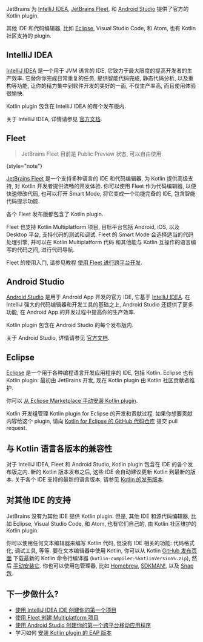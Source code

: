 [//]: # (title: 支持 Kotlin 开发的 IDE)
[//]: # (description: JetBrains 为 IntelliJ IDEA, Fleet 和 Android Studio 提供了 Kotlin plugin . Eclipse 有社区支持的 Kotlin plugin.)

JetBrains 为 [IntelliJ IDEA](#intellij-idea), [JetBrains Fleet](#fleet), 和 [Android Studio](#android-studio)
提供了官方的 Kotlin plugin.

其他 IDE 和代码编辑器, 比如 [Eclipse](#eclipse), Visual Studio Code, 和 Atom, 也有 Kotlin 社区支持的 plugin.

## IntelliJ IDEA

[IntelliJ IDEA](https://www.jetbrains.com/idea/download/) 是一个用于 JVM 语言的 IDE, 它致力于最大限度的提高开发者的生产效率.
它替你你完成日常重复的任务, 提供智能代码完成, 静态代码分析, 以及重构等功能, 让你的精力集中到软件开发的美好的一面,
不仅生产率高, 而且使用体验很愉快.

Kotlin plugin 包含在 IntelliJ IDEA 的每个发布版内.

关于 IntelliJ IDEA, 详情请参见 [官方文档](https://www.jetbrains.com/help/idea/discover-intellij-idea.html).

## Fleet

> JetBrains Fleet 目前是 Public Preview 状态, 可以自由使用.
>
{style="note"}

[JetBrains Fleet](https://www.jetbrains.com/fleet/) 是一个支持多种语言的 IDE 和代码编辑器, 为 Kotlin 提供高级支持,
对 Kotlin 开发者提供流畅的开发体验.
你可以使用 Fleet 作为代码编辑器, 以便快速修改代码,
也可以打开 Smart Mode, 将它变成一个功能完备的 IDE, 包含智能代码提示功能.

各个 Fleet 发布版都包含了 Kotlin plugin.

Fleet 也支持 Kotlin Multiplatform 项目, 目标平台包括 Android, iOS, 以及 Desktop 平台, 支持代码的测试和调试.
Fleet 的 Smart Mode 会选择适当的代码处理引擎, 并可以在 Kotlin Multiplatform 代码
和其他能与 Kotlin 互操作的语言编写的代码之间, 进行代码导航.

Fleet 的使用入门, 请参见教程 [使用 Fleet 进行跨平台开发](https://www.jetbrains.com/help/kotlin-multiplatform-dev/fleet.html).

## Android Studio

[Android Studio](https://developer.android.com/studio) 是用于 Android App 开发的官方 IDE,
它基于 [IntelliJ IDEA](https://www.jetbrains.com/idea/).
在 IntelliJ 强大的代码编辑器和开发工具的基础之上, Android Studio 还提供了更多功能, 在 Android App 的开发过程中提高你的生产效率.

Kotlin plugin 包含在 Android Studio 的每个发布版内.

关于 Android Studio, 详情请参见 [官方文档](https://developer.android.com/studio/intro).

## Eclipse

[Eclipse](https://eclipseide.org/release/) 是一个用于各种编程语言开发应用程序的 IDE, 包括 Kotlin.
Eclipse 也有 Kotlin plugin: 最初由 JetBrains 开发, 现在 Kotlin plugin 由 Kotlin 社区贡献者维护.

你可以 [从 Eclipse Marketplace 手动安装 Kotlin plugin](https://marketplace.eclipse.org/content/kotlin-plugin-eclipse).

Kotlin 开发组管理 Kotlin plugin for Eclipse 的开发和贡献过程.
如果你想要贡献内容给这个 plugin, 请向
[Kotlin for Eclipse 的 GitHub 代码仓库](https://github.com/Kotlin/kotlin-eclipse)
提交 pull request.

## 与 Kotlin 语言各版本的兼容性

对于 IntelliJ IDEA, Fleet 和 Android Studio, Kotlin plugin 包含在 IDE 的各个发布版之内.
新的 Kotlin 版本发布之后, 这些 IDE 会自动建议更新 Kotlin 到最新的版本.
关于各个 IDE 支持的最新的语言版本, 请参见 [Kotlin 的发布版本](releases.md#ide-support).

## 对其他 IDE 的支持

JetBrains 没有为其他 IDE 提供 Kotlin plugin.
但是, 其他 IDE 和源代码编辑器, 比如 Eclipse, Visual Studio Code, 和 Atom,
也有它们自己的, 由 Kotlin 社区维护的 Kotlin plugin.

你可以使用任何文本编辑器来编写 Kotlin 代码, 但没有 IDE 相关的功能: 代码格式化, 调试工具, 等等.
要在文本编辑器中使用 Kotlin, 你可以从
Kotlin [GitHub 发布页面](%kotlinLatestUrl%)
下载最新的 Kotlin 命令行编译器 (`kotlin-compiler-%kotlinVersion%.zip`),
然后 [手动安装它](command-line.md#manual-install).
你也可以使用包管理器, 比如
[Homebrew](command-line.md#homebrew),
[SDKMAN!](command-line.md#sdkman),
以及 [Snap 包](command-line.md#snap-package).

## 下一步做什么?

* [使用 IntelliJ IDEA IDE 创建你的第一个项目](jvm-get-started.md)
* [使用 Fleet 创建 Multiplatform 项目](https://www.jetbrains.com/help/kotlin-multiplatform-dev/fleet.html)
* [使用 Android Studio 创建你的第一个跨平台移动应用程序](https://www.jetbrains.com/help/kotlin-multiplatform-dev/multiplatform-create-first-app.html)
* 学习如何 [安装 Kotlin plugin 的 EAP 版本](install-eap-plugin.md)

